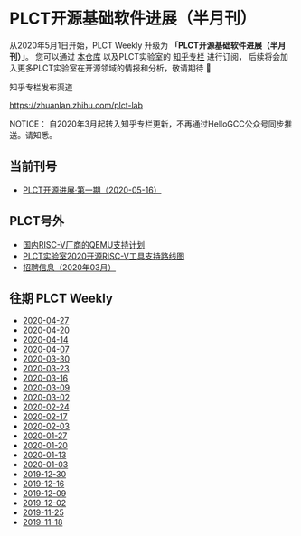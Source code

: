 # PLCT开源基础软件进展（半月刊）

从2020年5月1日开始，PLCT Weekly 升级为 **「PLCT开源基础软件进展（半月刊）」**。
您可以通过 [本仓库](https://github.com/isrc-cas/plct-weekly)
以及PLCT实验室的 [知乎专栏](https://zhuanlan.zhihu.com/plct-lab) 进行订阅，
后续将会加入更多PLCT实验室在开源领域的情报和分析，敬请期待 🎉

知乎专栏发布渠道

https://zhuanlan.zhihu.com/plct-lab

NOTICE：
自2020年3月起转入知乎专栏更新，不再通过HelloGCC公众号同步推送。请知悉。

## 当前刊号

- [PLCT开源进展·第一期（2020-05-16）](2020-05-16.md)

## PLCT号外
- [国内RISC-V厂商的QEMU支持计划](PLCT-QEMU-Support-Project-for-Domestic-RV-Vendors.md)
- [PLCT实验室2020开源RISC-V工具支持路线图](RISCV-Roadmap-2020.md)
- [招聘信息（2020年03月）](Jobs-2020-03.md)

## 往期 PLCT Weekly

- [2020-04-27](2020-04-27.md)
- [2020-04-20](2020-04-20.md)
- [2020-04-14](2020-04-14.md)
- [2020-04-07](2020-04-07.md)
- [2020-03-30](2020-03-30.md)
- [2020-03-23](2020-03-23.md)
- [2020-03-16](2020-03-16.md)
- [2020-03-09](2020-03-09.md)
- [2020-03-02](2020-03-02.md)
- [2020-02-24](2020-02-24.md)
- [2020-02-17](2020-02-17.md)
- [2020-02-03](2020-02-03.md)
- [2020-01-27](2020-01-27.md)
- [2020-01-20](2020-01-20.md)
- [2020-01-13](2020-01-13.md)
- [2020-01-03](2020-01-03.md)
- [2019-12-30](2019-12-30.md)
- [2019-12-16](2019-12-16.md)
- [2019-12-09](2019-12-09.md)
- [2019-12-02](2019-12-02.md)
- [2019-11-25](2019-11-25.md)
- [2019-11-18](2019-11-18.md)
